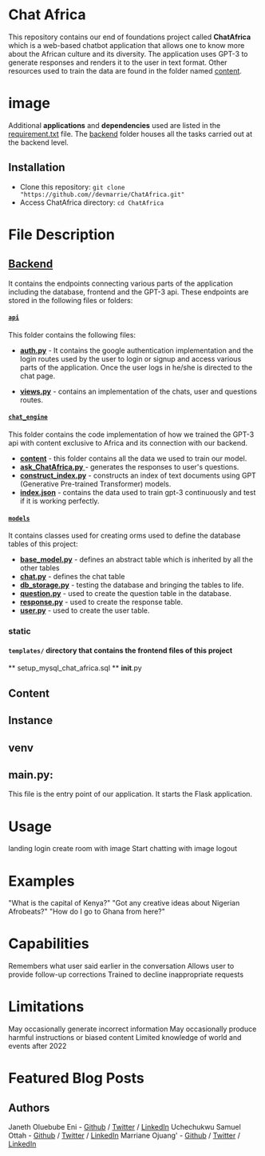 # Chat Africa
This repository contains our end of foundations project called **ChatAfrica** which is a web-based chatbot application that allows one to know more about the African culture and its diversity. The application uses GPT-3 to generate responses and renders it to the user in text format. Other resources used to train the data are found in the folder named [content](https://github.com/devmarrie/ChatAfrica/tree/master/content).

# image 

Additional **applications** and **dependencies** used are listed in the [requirement.txt](https://github.com/devmarrie/ChatAfrica/blob/master/requirements.txt) file. The [backend](https://github.com/devmarrie/ChatAfrica/tree/master/backend) folder houses all the tasks carried out at the backend level.

## Installation
* Clone this repository: `git clone "https://github.com//devmarrie/ChatAfrica.git"`
* Access ChatAfrica directory: `cd ChatAfrica`

# File Description 
## [Backend](https://github.com/devmarrie/ChatAfrica/tree/master/backend)
It contains the endpoints connecting various parts of the application including the database, frontend and the GPT-3 api.
These endpoints are stored in the following files or folders:

#### [`api`](https://github.com/devmarrie/ChatAfrica/tree/master/backend/api)
This folder contains the following files:

- [**auth.py**](https://github.com/devmarrie/ChatAfrica/tree/master/backend/api/auth.py) - It contains the google authentication implementation and the login routes used by the user to login or signup and access various parts of the application.
Once the user logs in he/she is directed to the chat page.

- [**views.py**](https://github.com/devmarrie/ChatAfrica/tree/master/backend/api/views.py) - contains an implementation of the chats, user and questions  routes. 

#### [`chat_engine`](https://github.com/devmarrie/ChatAfrica/tree/master/backend/chat_engine)
This folder contains the code implementation of how we trained the GPT-3 api with content exclusive to Africa and its connection with our backend.

- [**content**](https://github.com/devmarrie/ChatAfrica/tree/master/backend/chat_engine/content) - this folder contains all the data we used to train our model.
- [**ask_ChatAfrica.py** ](https://github.com/devmarrie/ChatAfrica/tree/master/backend/chat_engine/ask_ChatAfrica.py)- generates the responses to user's questions.
- [**construct_index.py**](https://github.com/devmarrie/ChatAfrica/tree/master/backend/chat_engine/construct_index.py) - constructs an index of text documents using GPT (Generative Pre-trained Transformer) models.
- [**index.json**](https://github.com/devmarrie/ChatAfrica/tree/master/backend/chat_engine/indx.json) - contains the data used to train gpt-3 continuously and test if it is working perfectly.

#### [`models`](https://github.com/devmarrie/ChatAfrica/tree/master/backend/models) 
It contains classes used for creating orms used to define the database tables of this project:
- [**base_model.py**](https://github.com/devmarrie/ChatAfrica/tree/master/backend/models/base_model.py) - defines an abstract table which is inherited by all the other tables
- [**chat.py**](https://github.com/devmarrie/ChatAfrica/tree/master/backend/models/chat.py) - defines the chat table
- [**db_storage.py**](https://github.com/devmarrie/ChatAfrica/tree/master/backend/models/db_storage.py) - testing the database and bringing the tables to life.
- [**question.py**](https://github.com/devmarrie/ChatAfrica/tree/master/backend/models/question.py) - used to create the question table in the database.
- [**response.py**](https://github.com/devmarrie/ChatAfrica/tree/master/backend/models/response.py) - used to create the response table.
- [**user.py**](https://github.com/devmarrie/ChatAfrica/tree/master/backend/models/user.py) - used to create the user table.
### static
#### `templates/` directory that contains the frontend files of this project
** setup_mysql_chat_africa.sql
** __init__.py

## Content
## Instance
## venv
## main.py:
This file is the entry point of our application. It starts the Flask application.

# Usage
landing
login
create room with image
Start chatting with image
logout

# Examples
"What is the capital of Kenya?"
"Got any creative ideas about Nigerian Afrobeats?"
"How do I go to Ghana from here?"

# Capabilities
Remembers what user said earlier in the conversation
Allows user to provide follow-up corrections
Trained to decline inappropriate requests

# Limitations
May occasionally generate incorrect information
May occasionally produce harmful instructions or biased content
Limited knowledge of world and events after 2022

# Featured Blog Posts

## Authors
Janeth Oluebube Eni - [Github](https://github.com/EninetJanice) / [Twitter](https://twitter.com/eninetjanice) / [LinkedIn](https://www.linkedin.com/in/janeth-eni-22a00b135)
Uchechukwu Samuel Ottah - [Github](https://github.com/coderboy-exe) / [Twitter](https://twitter.com/coderboy-exe) / [LinkedIn](https://www.linkedin.com/in/uchechukwu-ottah-92968a162)
Marriane Ojuang' - [Github](https://github.com/devmarrie) / [Twitter](https://twitter.com/devmarrie) / [LinkedIn](https://www.linkedin.com/in/marriane-akeyo)
                               
